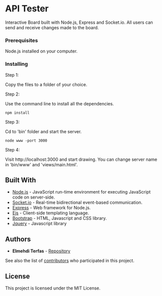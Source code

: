 # API Tester

Interactive Board built with Node.js, Express and Socket.io. All users can send and receive changes made to the board. 

### Prerequisites

Node.js installed on your computer.

### Installing

Step 1:

Copy the files to a folder of your choice.

Step 2:

Use the command line to install all the dependencies.

```
npm install
```
Step 3:

Cd to 'bin' folder and start the server.
```
node www -port 3000
```
Step 4:

Visit http://localhost:3000 and start drawing. You can change server name in 'bin/www' and 'views/main.html'. 

## Built With

* [Node.js](https://nodejs.org) -  JavaScript run-time environment for executing JavaScript code on server-side.
* [Socket.io](https://socket.io/) - Real-time bidirectional event-based communication.
* [Express](https://expressjs.com/) - Web framework for Node.js.
* [Ejs](http://www.embeddedjs.com/) - Client-side templating language.
* [Bootstrap](http://www.materializecss.com) -  HTML, Javascript and CSS library.
* [Jquery](https://jquery.com) - Javascript library

## Authors

* **Elmehdi Terfas** - [Repository](https://github.com/ElmehdiTerfas)

See also the list of [contributors](https://github.com/ElmehdiTerfas/Api_Tester/contributors) who participated in this project.

## License

This project is licensed under the MIT License.


